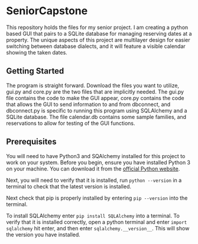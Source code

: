 # SeniorCapstone
This repository holds the files for my senior project. I am creating a python based GUI that pairs to a SQLite
database for managing reserving dates at a property. The unique aspects of this project are multilayer design for 
easier switching between database dialects, and it will feature a visible calendar showing the taken
dates.

## Getting Started

The program is straight forward. Download the files you want to utilize, gui.py and core.py are the two files that are implicitly needed. The gui.py file contains the code to make the GUI appear, core.py contains the code that allows the GUI to send information to and from dbconnect, and dbconnect.py is specific to running this program using SQLAlchemy and a SQLite database. The file calendar.db contains some sample families, and reservations to allow for testing of the
GUI functions.

## Prerequisites
You will need to have Python3 and SQAlchemy installed for this project to work on your system.
Before you begin, ensure you have installed Python 3 on your machine. You can download it from the 
[official Python website](https://www.python.org/downloads/).

Next, you will need to verify that it is installed, run `python --version` in a terminal to check that the latest 
version is installed. 

Next check that pip is properly installed by entering `pip --version` into the terminal.

To install SQLAlchemy enter `pip install SQLAlchemy` into a terminal. To verify that it is installed correctly,
open a python terminal and enter `import sqlalchemy` hit enter, and then enter `sqlalchemy.__version__`. This will show
the version you have installed.
